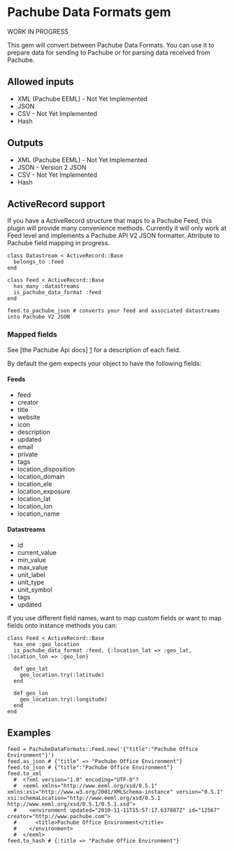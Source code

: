 Pachube Data Formats gem
========================

WORK IN PROGRESS

This gem will convert between Pachube Data Formats.
You can use it to prepare data for sending to Pachube or for parsing data received from Pachube.

Allowed inputs
--------------

 * XML (Pachube EEML) - Not Yet Implemented
 * JSON
 * CSV - Not Yet Implemented
 * Hash

Outputs
-------

 * XML (Pachube EEML) - Not Yet Implemented
 * JSON - Version 2 JSON
 * CSV - Not Yet Implemented
 * Hash

ActiveRecord support
--------------------

If you have a ActiveRecord structure that maps to a Pachube Feed, this plugin will provide many convenience methods.
Currently it will only work at Feed level and implements a Pachube API V2 JSON formatter.
Attribute to Pachube field mapping in progress.

    class Datastream < ActiveRecord::Base
      belongs_to :feed
    end

    class Feed < ActiveRecord::Base
      has_many :datastreams
      is_pachube_data_format :feed
    end

    feed.to_pachube_json # converts your feed and associated datastreams into Pachube V2 JSON

### Mapped fields

See [the Pachube Api docs] [1] for a description of each field.

  [1]: http://api.pachube.com/v2/#data-structure "Pachube Api Docs"

By default the gem expects your object to have the following fields:

#### Feeds

 * feed
 * creator
 * title
 * website
 * icon
 * description
 * updated
 * email
 * private
 * tags
 * location_disposition
 * location_domain
 * location_ele
 * location_exposure
 * location_lat
 * location_lon
 * location_name

#### Datastreams

 * id
 * current_value
 * min_value
 * max_value
 * unit_label
 * unit_type
 * unit_symbol
 * tags
 * updated

If you use different field names, want to map custom fields or want to map fields onto instance methods you can:

    class Feed < ActiveRecord::Base
      has_one :geo_location
      is_pachube_data_format :feed, {:location_lat => :geo_lat, :location_lon => :geo_lon}

      def geo_lat
        geo_location.try(:latitude)
      end

      def geo_lon
        geo_location.try(:longitude)
      end
    end

Examples
--------

    feed = PachubeDataFormats::Feed.new('{"title":"Pachube Office Environment"}')
    feed.as_json # {"title" => "Pachube Office Environment"}
    feed.to_json # {"title":"Pachube Office Environment"}
    feed.to_xml
      #  <?xml version="1.0" encoding="UTF-8"?
      #  <eeml xmlns="http://www.eeml.org/xsd/0.5.1" xmlns:xsi="http://www.w3.org/2001/XMLSchema-instance" version="0.5.1" xsi:schemaLocation="http://www.eeml.org/xsd/0.5.1 http://www.eeml.org/xsd/0.5.1/0.5.1.xsd"> 
      #    <environment updated="2010-11-11T15:57:17.637887Z" id="12567" creator="http://www.pachube.com"> 
      #      <title>Pachube Office Environment</title>
      #    </environment>
      #  </eeml>
    feed.to_hash # {:title => "Pachube Office Environment"}

